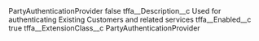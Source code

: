 <?xml version="1.0" encoding="UTF-8"?>
<CustomMetadata xmlns="http://soap.sforce.com/2006/04/metadata" xmlns:xsi="http://www.w3.org/2001/XMLSchema-instance" xmlns:xsd="http://www.w3.org/2001/XMLSchema">
    <label>PartyAuthenticationProvider</label>
    <protected>false</protected>
    <values>
        <field>tffa__Description__c</field>
        <value xsi:type="xsd:string">Used for authenticating Existing Customers and related services</value>
    </values>
    <values>
        <field>tffa__Enabled__c</field>
        <value xsi:type="xsd:boolean">true</value>
    </values>
    <values>
        <field>tffa__ExtensionClass__c</field>
        <value xsi:type="xsd:string">PartyAuthenticationProvider</value>
    </values>
</CustomMetadata>
